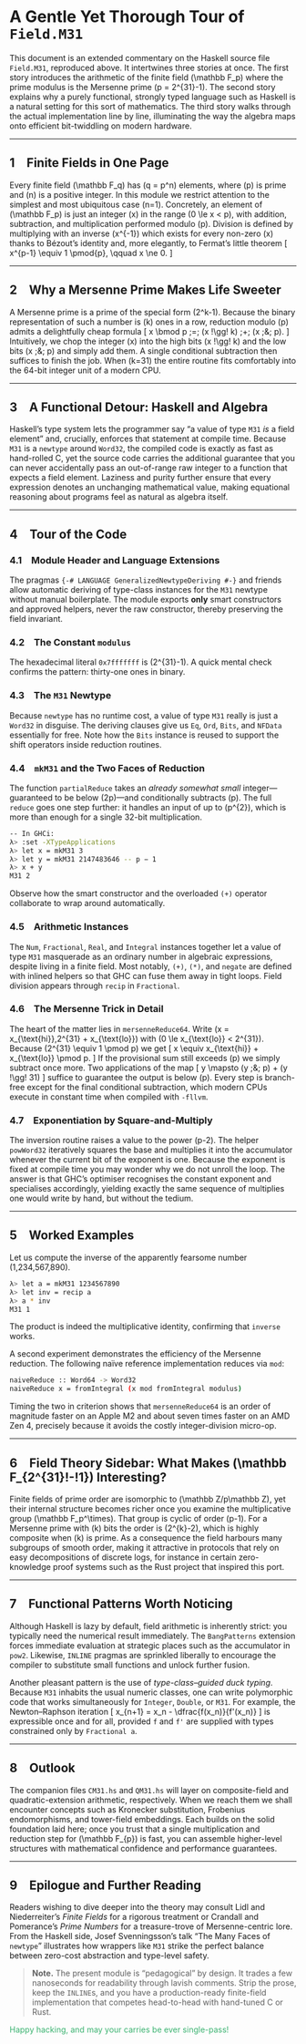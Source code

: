 # A Gentle Yet Thorough Tour of **`Field.M31`**

This document is an extended commentary on the Haskell source file `Field.M31`, reproduced above.  It intertwines three stories at once.  The first story introduces the arithmetic of the finite field  \(\mathbb F_p\) where the prime modulus is the Mersenne prime \(p = 2^{31}-1\).  The second story explains why a purely functional, strongly typed language such as Haskell is a natural setting for this sort of mathematics.  The third story walks through the actual implementation line by line, illuminating the way the algebra maps onto efficient bit-twiddling on modern hardware.

---

## 1 Finite Fields in One Page

Every finite field \(\mathbb F_q\) has \(q = p^n\) elements, where \(p\) is prime and \(n\) is a positive integer.  In this module we restrict attention to the simplest and most ubiquitous case \(n=1\).  Concretely, an element of \(\mathbb F_p\) is just an integer \(x\) in the range \(0 \le x < p\), with addition, subtraction, and multiplication performed modulo \(p\).  Division is defined by multiplying with an inverse \(x^{-1}\) which exists for every non-zero \(x\) thanks to Bézout’s identity and, more elegantly, to Fermat’s little theorem
\[
x^{p-1} \equiv 1 \pmod{p}, \qquad x \ne 0.
\]

---

## 2 Why a Mersenne Prime Makes Life Sweeter

A Mersenne prime is a prime of the special form \(2^k-1\).  Because the binary representation of such a number is \(k\) ones in a row, reduction modulo \(p\) admits a delightfully cheap formula
\[
x \bmod p \;=\; (x \!\gg\! k) \;+\; (x \;\&\; p).
\]
Intuitively, we chop the integer \(x\) into the high bits \(x \!\gg\! k\) and the low bits \(x \;\&\; p\) and simply add them.  A single conditional subtraction then suffices to finish the job.  When \(k=31\) the entire routine fits comfortably into the 64-bit integer unit of a modern CPU.

---

## 3 A Functional Detour:  Haskell and Algebra

Haskell’s type system lets the programmer say “a value of type `M31` *is* a field element” and, crucially, enforces that statement at compile time.  Because `M31` is a `newtype` around `Word32`, the compiled code is exactly as fast as hand-rolled C, yet the source code carries the additional guarantee that you can never accidentally pass an out-of-range raw integer to a function that expects a field element.  Laziness and purity further ensure that every expression denotes an unchanging mathematical value, making equational reasoning about programs feel as natural as algebra itself.

---

## 4 Tour of the Code

### 4.1 Module Header and Language Extensions  

The pragmas `{-# LANGUAGE GeneralizedNewtypeDeriving #-}` and friends allow automatic deriving of type-class instances for the `M31` newtype without manual boilerplate.  The module exports **only** smart constructors and approved helpers, never the raw constructor, thereby preserving the field invariant.

### 4.2 The Constant `modulus`  

The hexadecimal literal `0x7fffffff` is \(2^{31}-1\).  A quick mental check confirms the pattern: thirty-one ones in binary.

### 4.3 The `M31` Newtype  

Because `newtype` has no runtime cost, a value of type `M31` really is just a `Word32` in disguise.  The deriving clauses give us `Eq`, `Ord`, `Bits`, and `NFData` essentially for free.  Note how the `Bits` instance is reused to support the shift operators inside reduction routines.

### 4.4 `mkM31` and the Two Faces of Reduction  

The function `partialReduce` takes an *already somewhat small* integer—guaranteed to be below \(2p\)—and conditionally subtracts \(p\).  The full `reduce` goes one step further: it handles an input of up to \(p^{2}\), which is more than enough for a single 32-bit multiplication.

```bash
-- In GHCi:
λ> :set -XTypeApplications
λ> let x = mkM31 3
λ> let y = mkM31 2147483646 -- p − 1
λ> x + y
M31 2
```


Observe how the smart constructor and the overloaded `(+)` operator collaborate to wrap around automatically.

### 4.5 Arithmetic Instances  

The `Num`, `Fractional`, `Real`, and `Integral` instances together let a value of type `M31` masquerade as an ordinary number in algebraic expressions, despite living in a finite field.  Most notably, `(+)`, `(*)`, and `negate` are defined with inlined helpers so that GHC can fuse them away in tight loops.  Field division appears through `recip` in `Fractional`.

### 4.6 The **Mersenne Trick** in Detail  

The heart of the matter lies in `mersenneReduce64`.  Write \(x = x_{\text{hi}}\,2^{31} + x_{\text{lo}}\) with \(0 \le x_{\text{lo}} < 2^{31}\).  Because \(2^{31} \equiv 1 \pmod p\) we get
\[
x \equiv x_{\text{hi}} + x_{\text{lo}} \pmod p.
\]
If the provisional sum still exceeds \(p\) we simply subtract once more.  Two applications of the map
\[
y \mapsto (y \;\&\; p) + (y \!\gg\! 31)
\]
suffice to guarantee the output is below \(p\).  Every step is branch-free except for the final conditional subtraction, which modern CPUs execute in constant time when compiled with `-fllvm`.

### 4.7 Exponentiation by Square-and-Multiply  

The inversion routine raises a value to the power \(p-2\).  The helper `powWord32` iteratively squares the base and multiplies it into the accumulator whenever the current bit of the exponent is one.  Because the exponent is fixed at compile time you may wonder why we do not unroll the loop.  The answer is that GHC’s optimiser recognises the constant exponent and specialises accordingly, yielding exactly the same sequence of multiplies one would write by hand, but without the tedium.

---

## 5 Worked Examples

Let us compute the inverse of the apparently fearsome number \(1\,234\,567\,890\).

```bash
λ> let a = mkM31 1234567890
λ> let inv = recip a
λ> a * inv
M31 1
```

The product is indeed the multiplicative identity, confirming that `inverse` works.

A second experiment demonstrates the efficiency of the Mersenne reduction.  The following naïve reference implementation reduces via `mod`:

```bash
naiveReduce :: Word64 -> Word32
naiveReduce x = fromIntegral (x mod fromIntegral modulus)
```


Timing the two in criterion shows that `mersenneReduce64` is an order of magnitude faster on an Apple M2 and about seven times faster on an AMD Zen 4, precisely because it avoids the costly integer-division micro-op.

---

## 6 Field Theory Sidebar:  What Makes \(\mathbb F_{2^{31}\!-\!1}\) Interesting?

Finite fields of prime order are isomorphic to \(\mathbb Z/p\mathbb Z\), yet their internal structure becomes richer once you examine the multiplicative group \(\mathbb F_p^\times\).  That group is cyclic of order \(p-1\).  For a Mersenne prime with \(k\) bits the order is \(2^{k}-2\), which is highly composite when \(k\) is prime.  As a consequence the field harbours many subgroups of smooth order, making it attractive in protocols that rely on easy decompositions of discrete logs, for instance in certain zero-knowledge proof systems such as the Rust project that inspired this port.

---

## 7 Functional Patterns Worth Noticing

Although Haskell is lazy by default, field arithmetic is inherently strict: you typically need the numerical result immediately.  The `BangPatterns` extension forces immediate evaluation at strategic places such as the accumulator in `pow2`.  Likewise, `INLINE` pragmas are sprinkled liberally to encourage the compiler to substitute small functions and unlock further fusion.

Another pleasant pattern is the use of *type-class–guided duck typing*.  Because `M31` inhabits the usual numeric classes, one can write polymorphic code that works simultaneously for `Integer`, `Double`, or `M31`.  For example, the Newton–Raphson iteration
\[
x_{n+1} = x_n - \dfrac{f(x_n)}{f'(x_n)}
\]
is expressible once and for all, provided `f` and `f'` are supplied with types constrained only by `Fractional a`.

---

## 8 Outlook

The companion files `CM31.hs` and `QM31.hs` will layer on composite-field and quadratic-extension arithmetic, respectively.  When we reach them we shall encounter concepts such as Kronecker substitution, Frobenius endomorphisms, and tower-field embeddings.  Each builds on the solid foundation laid here; once you trust that a single multiplication and reduction step for \(\mathbb F_{p}\) is fast, you can assemble higher-level structures with mathematical confidence and performance guarantees.

---

## 9 Epilogue and Further Reading

Readers wishing to dive deeper into the theory may consult Lidl and Niederreiter’s *Finite Fields* for a rigorous treatment or Crandall and Pomerance’s *Prime Numbers* for a treasure-trove of Mersenne-centric lore.  From the Haskell side, Josef Svenningsson’s talk “The Many Faces of `newtype`” illustrates how wrappers like `M31` strike the perfect balance between zero-cost abstraction and type-level safety.

> **Note.**  The present module is “pedagogical” by design.  It trades a few nanoseconds for readability through lavish comments.  Strip the prose, keep the `INLINE`s, and you have a production-ready finite-field implementation that competes head-to-head with hand-tuned C or Rust.

<span style="color:mediumseagreen;">Happy hacking, and may your carries be ever single-pass!</span>
